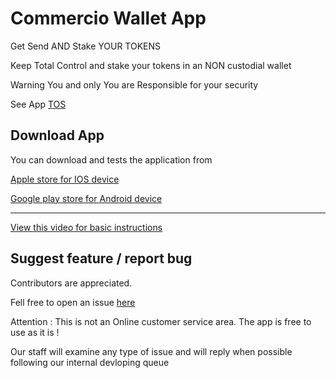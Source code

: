 # Commercio Wallet App
Get Send AND Stake YOUR TOKENS

Keep Total Control and stake your tokens in an NON custodial wallet

Warning You and only You are Responsible for your security 

See App [TOS]( https://commerc.io/en/terms-of-service/)   


## Download App

You can download and tests the application from 

[Apple store for IOS device](https://apps.apple.com/it/app/commerc-io/id1397387586)

[Google play store for Android device](https://play.google.com/store/apps/details?id=io.commerc.preview.one&hl=it&gl=US)


---


 <a href="https://www.youtube.com/watch?v=mEgnjxWh6lI" target="_blank" >View this video for basic instructions</a>



## Suggest feature / report bug

Contributors are appreciated. 

Fell free to open an issue [here](https://github.com/commercionetwork/Commercio-Wallet-App/issues)  

Attention : This is not an Online customer service area. The app is free to use as it is !

Our staff will examine any type of issue and will reply when possible following our internal devloping queue
